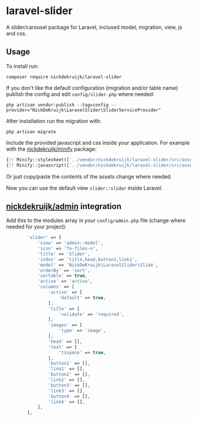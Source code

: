 # laravel-slider
A slider/carousel package for Laravel, inclused model, migration, view, js and css.

## Usage
To install run:

```composer require nickdekruijk/laravel-slider```

If you don't like the default configuration (migration and/or table name) publish the config and edit `config/slider.php` where needed:

```php artisan vendor:publish --tag=config --provider="NickDeKruijk\LaravelSlider\SliderServiceProvider"```

After installation run the migration with:

```php artisan migrate```

Include the provided javascript and css inside your application. For example with the [nickdekruijk/minify](https://github.com/nickdekruijk/minify) package:

```php
{!! Minify::stylesheet(['../vendor/nickdekruijk/laravel-slider/src/assets/slider.css', '../resources/sass/styles.scss']) !!}
{!! Minify::javascript(['../vendor/nickdekruijk/laravel-slider/src/assets/slider.js', '../resources/js/scripts.js']) !!}
```

Or just copy/paste the contents of the assets change where needed.

Now you can use the default view `slider::slider` inside Laravel.

## [nickdekruijk/admin](https://github.com/nickdekruijk/admin) integration
Add this to the modules array in your `config/admin.php` file (change where needed for your project):
```php
        'slider' => [
            'view' => 'admin::model',
            'icon' => 'fa-files-o',
            'title' => 'Slider',
            'index' => 'title,head,button1,link1',
            'model' => 'NickDeKruijk\LaravelSlider\Slide',
            'orderBy' => 'sort',
            'sortable' => true,
            'active' => 'active',
            'columns' => [
                'active' => [
                    'default' => true,
                ],
                'title' => [
                    'validate' => 'required',
                ],
                'images' => [
                    'type' => 'image',
                ],
                'head' => [],
                'text' => [
                    'tinymce' => true,
                ],
                'button1' => [],
                'link1' => [],
                'button2' => [],
                'link2' => [],
                'button3' => [],
                'link3' => [],
                'button4' => [],
                'link4' => [],
            ],
        ],
```

